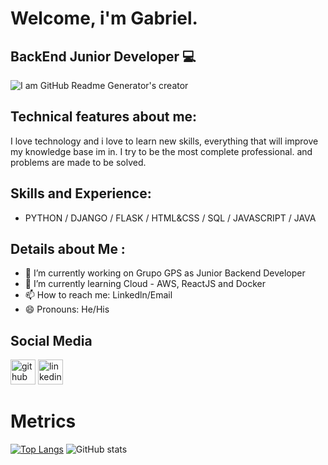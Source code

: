 # Welcome, i'm Gabriel. 

## BackEnd Junior Developer 💻

![I am GitHub Readme Generator's creator](https://pbs.twimg.com/media/Gl4ulSfXQAAqiaZ?format=jpg&name=medium)

## Technical features about me:

I love technology and i love to learn new skills, 
everything that will improve my knowledge base im in. I try to be the most complete professional.
and problems are made to be solved.


## Skills and Experience:

* PYTHON / DJANGO / FLASK / HTML&CSS  / SQL / JAVASCRIPT / JAVA 


## Details about Me :

- 🔭 I’m currently working on Grupo GPS as Junior Backend Developer
- 🌱 I’m currently learning Cloud - AWS, ReactJS and Docker   
- 📫 How to reach me: Linkedln/Email 
- 😄 Pronouns: He/His 

## Social Media

[<img src='https://cdn.jsdelivr.net/npm/simple-icons@3.0.1/icons/github.svg' alt='github' height='40'>](https://github.com/overcrown)  [<img src='https://cdn.jsdelivr.net/npm/simple-icons@3.0.1/icons/linkedin.svg' alt='linkedin' height='40'>](https://www.linkedin.com/in/https://www.linkedin.com/in/gabriel-brito-268470132?lipi=urn%3Ali%3Apage%3Ad_flagship3_profile_view_base_contact_details%3B%2F2LhNp7dRVykpcyPgNzljg%3D%3D/)  


# Metrics

[![Top Langs](https://github-readme-stats.vercel.app/api/top-langs/?username=overcrown)](https://github.com/anuraghazra/github-readme-stats) ![GitHub stats](https://github-readme-stats.vercel.app/api?username=overcrown&show_icons=true)  

